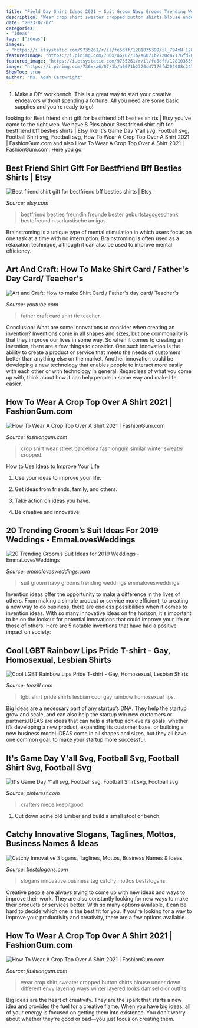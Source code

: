```yaml
---
title: "Field Day Shirt Ideas 2021 ~ Suit Groom Navy Grooms Trending Weddings Emmalovesweddings"
description: "Wear crop shirt sweater cropped button shirts blouse under down different envy layering ways winter layered looks damsel dior outfits"
date: "2023-07-07"
categories:
- "ideas"
tags: ["ideas"]
images:
- "https://i.etsystatic.com/9735261/r/il/fe5dff/1281035399/il_794xN.1281035399_7fbn.jpg"
featuredImage: "https://i.pinimg.com/736x/a6/07/1b/a6071b2720c47176fd202988c247dd17.jpg"
featured_image: "https://i.etsystatic.com/9735261/r/il/fe5dff/1281035399/il_794xN.1281035399_7fbn.jpg"
image: "https://i.pinimg.com/736x/a6/07/1b/a6071b2720c47176fd202988c247dd17.jpg"
ShowToc: true
author: "Ms. Adah Cartwright"
---
```



1. Make a DIY workbench. This is a great way to start your creative endeavors without spending a fortune. All you need are some basic supplies and you're ready to go!

	

		
looking for Best friend shirt gift for bestfriend bff besties shirts | Etsy you've came to the right web. We have 8 Pics about Best friend shirt gift for bestfriend bff besties shirts | Etsy like It&#039;s Game Day Y&#039;all svg, Football svg, Football Shirt svg, Football svg, How To Wear A Crop Top Over A Shirt 2021 | FashionGum.com and also How To Wear A Crop Top Over A Shirt 2021 | FashionGum.com. Here you go:
		
    
## Best Friend Shirt Gift For Bestfriend Bff Besties Shirts | Etsy

<img loading=lazy src="https://i.etsystatic.com/9735261/r/il/fe5dff/1281035399/il_794xN.1281035399_7fbn.jpg" onerror="this.onerror=null;this.src='https://tse3.mm.bing.net/th?id=OIP.wzFSwPyoZXEwZaBGIrYvWwHaKA&amp;pid=15.1';" alt="Best friend shirt gift for bestfriend bff besties shirts | Etsy">

_Source: etsy.com_

>bestfriend besties freundin freunde bester geburtstagsgeschenk bestefreundin sarkastische amigas. 

	

Brainstroming is a unique type of mental stimulation in which users focus on one task at a time with no interruption. Brainstroming is often used as a relaxation technique, although it can also be used to improve mental efficiency.

    
## Art And Craft: How To Make Shirt Card / Father&#039;s Day Card/ Teacher&#039;s

<img loading=lazy src="https://i.ytimg.com/vi/zmZ9IItQlaQ/maxresdefault.jpg" onerror="this.onerror=null;this.src='https://tse2.mm.bing.net/th?id=OIP.QYPYAmQbiUom5-IZcQFf-gHaEK&amp;pid=15.1';" alt="Art and Craft: How to make Shirt Card / Father&#039;s day card/ Teacher&#039;s">

_Source: youtube.com_

>father craft card shirt tie teacher. 

	

Conclusion: What are some innovations to consider when creating an invention?
Inventions come in all shapes and sizes, but one commonality is that they improve our lives in some way. So when it comes to creating an invention, there are a few things to consider. One such innovation is the ability to create a product or service that meets the needs of customers better than anything else on the market. Another innovation could be developing a new technology that enables people to interact more easily with each other or with technology in general. Regardless of what you come up with, think about how it can help people in some way and make life easier.

    
## How To Wear A Crop Top Over A Shirt 2021 | FashionGum.com

<img loading=lazy src="http://fashiongum.com/wp-content/uploads/2015/03/How-To-Wear-A-Crop-Top-Over-A-Shirt-15-700x1050.jpg" onerror="this.onerror=null;this.src='https://tse3.mm.bing.net/th?id=OIP.Pvk3ekL7UonkDY_HJSmMqgHaLH&amp;pid=15.1';" alt="How To Wear A Crop Top Over A Shirt 2021 | FashionGum.com">

_Source: fashiongum.com_

>crop shirt wear street barcelona fashiongum similar winter sweater cropped. 

	

How to Use Ideas to Improve Your Life
1. Use your ideas to improve your life.
2. Get ideas from friends, family, and others.

3. Take action on ideas you have.

4. Be creative and innovative.

    
## 20 Trending Groom’s Suit Ideas For 2019 Weddings - EmmaLovesWeddings

<img loading=lazy src="https://emmalovesweddings.com/wp-content/uploads/2018/09/navy-blue-groom-suit-wedding-ideas.jpg" onerror="this.onerror=null;this.src='https://tse4.mm.bing.net/th?id=OIP.dpjUCMIlMlwyru3rUc6vKAHaLH&amp;pid=15.1';" alt="20 Trending Groom’s Suit Ideas for 2019 Weddings - EmmaLovesWeddings">

_Source: emmalovesweddings.com_

>suit groom navy grooms trending weddings emmalovesweddings. 

	

Invention ideas offer the opportunity to make a difference in the lives of others. From making a simple product or service more efficient, to creating a new way to do business, there are endless possibilities when it comes to invention ideas. With so many innovative ideas on the horizon, it's important to be on the lookout for potential innovations that could improve your life or those of others. Here are 5 notable inventions that have had a positive impact on society: 
    
## Cool LGBT Rainbow Lips Pride T-shirt - Gay, Homosexual, Lesbian Shirts

<img loading=lazy src="https://teezill.com/wp-content/uploads/2019/06/Cool-LGBT-Rainbow-Lips-Pride-T-shirt-Gay-Homosexual-Lesbian-Shirts.jpg" onerror="this.onerror=null;this.src='https://tse3.mm.bing.net/th?id=OIP.6gQeiKFXkvr-Rfym9ZN1hgHaIJ&amp;pid=15.1';" alt="Cool LGBT Rainbow Lips Pride T-shirt - Gay, Homosexual, Lesbian Shirts">

_Source: teezill.com_

>lgbt shirt pride shirts lesbian cool gay rainbow homosexual lips. 

	

Big Ideas are a necessary part of any startup’s DNA. They help the startup grow and scale, and can also help the startup win new customers or partners.IDEAS are ideas that can help a startup achieve its goals, whether it’s developing a new product, expanding its customer base, or building a new business model.IDEAS come in all shapes and sizes, but they all have one common goal: to make your startup more successful.

    
## It&#039;s Game Day Y&#039;all Svg, Football Svg, Football Shirt Svg, Football Svg

<img loading=lazy src="https://i.pinimg.com/736x/a6/07/1b/a6071b2720c47176fd202988c247dd17.jpg" onerror="this.onerror=null;this.src='https://tse2.mm.bing.net/th?id=OIP.wYuxMQ4fbwJkiXaKw-3NkAHaO0&amp;pid=15.1';" alt="It&#039;s Game Day Y&#039;all svg, Football svg, Football Shirt svg, Football svg">

_Source: pinterest.com_

>crafters niece keepitgood. 

	

1. Cut down some old lumber and build a small stool or bench.

    
## Catchy Innovative Slogans, Taglines, Mottos, Business Names &amp; Ideas

<img loading=lazy src="https://www.bestslogans.com/img/pics/201711_1423_ddecg.png" onerror="this.onerror=null;this.src='https://tse4.mm.bing.net/th?id=OIP.ot3hpzO13xANTq9ISIc9BAHaHa&amp;pid=15.1';" alt="Catchy Innovative Slogans, Taglines, Mottos, Business Names &amp; Ideas">

_Source: bestslogans.com_

>slogans innovative business tag catchy mottos bestslogans. 

	

Creative people are always trying to come up with new ideas and ways to improve their work. They are also constantly looking for new ways to make their products or services better. With so many options available, it can be hard to decide which one is the best fit for you. If you're looking for a way to improve your productivity and creativity, there are a few options available.

    
## How To Wear A Crop Top Over A Shirt 2021 | FashionGum.com

<img loading=lazy src="http://fashiongum.com/wp-content/uploads/2015/03/How-To-Wear-A-Crop-Top-Over-A-Shirt-8-700x1050.jpg" onerror="this.onerror=null;this.src='https://tse3.mm.bing.net/th?id=OIP.u20UtAqwDHOyJc_ZM5NTQQHaLH&amp;pid=15.1';" alt="How To Wear A Crop Top Over A Shirt 2021 | FashionGum.com">

_Source: fashiongum.com_

>wear crop shirt sweater cropped button shirts blouse under down different envy layering ways winter layered looks damsel dior outfits. 

	

Big ideas are the heart of creativity. They are the spark that starts a new idea and provides the fuel for a creative flame. When you have big ideas, all of your energy is focused on getting them into existence. You don't worry about whether they're good or bad—you just focus on creating them.

